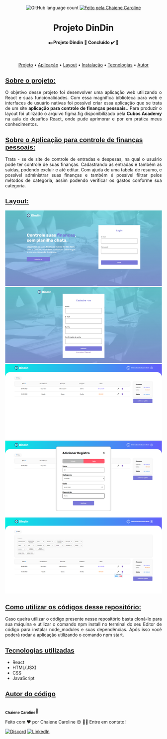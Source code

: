 <p align="center">
 <img alt="GitHub language count" src="https://img.shields.io/badge/Linguagens-4-%237519C1">
   <a href="https://github.com/ChaiCaroline">
    <img alt="Feito pela Chaiene Caroline" src="https://img.shields.io/badge/feito%20por-Chaiene-%237519C1">
    </a>
  </p>

<h1 align='center'>Projeto DinDin</h1>

<h4 align="center"> 
	 💵 Projeto Dindin 💸 Concluído ✔️ 🚀 
</h4>
<br>
 <p align="center">
 <a href="#sobre-o-projeto">Projeto</a> •
 <a href="#sobre-o-aplicação-para-controle-de-finanças-pessoais">Aplicação</a> • 
 <a href="#layout">Layout</a> • 
 <a href="#como-utilizar-os-códigos-desse-repositório">Instalação</a> • 
 <a href="#tecnologias-utilizadas">Tecnologias</a> • 
 <a href="#autor-do-código">Autor</a>
</p>


<a href='#sobre-o-projeto'><h2 style="font-family: sans-serif;">Sobre o projeto:</h2></a>

<p style="text-align: justify;">
    O objetivo desse projeto foi desenvolver uma aplicação web utilizando o React e suas funcionalidades. Com essa magnífica biblioteca para web e interfaces de usuário nativas foi possível criar essa aplicação que se trata de um site <strong >aplicação para controle de finanças pessoais.</strong>. Para produzir o layout foi utilizado o arquivo figma.fig disponibilizado pela <strong >Cubos Academy</strong> na aula de desafios React, onde pude aprimorar e por em prática meus conhecimentos.
</p>

<a href='#sobre-o-aplicação-para-controle-de-finanças-pessoais'><h2 style="font-family: sans-serif;">Sobre o Aplicação para controle de finanças pessoais:</h2></a>

<p style="text-align: justify;">
    Trata - se de site de controle de entradas e despesas, na qual o usuário pode ter controle de suas finanças. Cadastrando as entradas e também as saídas, podendo excluir e até editar. Com ajuda de uma tabela de resumo, e possível administrar suas finanças e também é possível filtrar pelos métodos de categoria, assim podendo verificar os gastos conforme sua categoria.
</p>

<a href='#layout'><h2 style="font-family: sans-serif;">Layout:</h2></a>

<img src="./src/image/Tela%20Inicial.png" alt="layout inicial">
<img src="./src/image/Tela%20Cadastro%20.png" alt="layout Cadastro Conta">
<img src="./src/image/Tela%20Extratos.png" alt="layout Tela Extrato">
<img src="./src/image/Registro.png" alt="layout Adicionar Registro">
<img src="./src/image/Tela%20Extratos%202.png" alt="layout Tela Extrato 2">

<a href='#como-utilizar-os-códigos-desse-repositório'><h2 style="font-family: sans-serif;">Como utilizar os códigos desse repositório:</h2></a>

<p style="text-align: justify;">
    Caso queira utilizar o código presente nesse repositório basta cloná-lo para sua máquina e utilizar o comando npm install no terminal do seu Editor de código para instalar node_modules e suas dependências. Após isso você poderá rodar a aplicação utilizando o comando npm start.
</p>

<a href='#tecnologias-utilizadas'><h2 style="font-family: sans-serif;">Tecnologias utilizadas</h2></a>

<ul>
    <li>React</li>
    <li>HTML(JSX)</li>
    <li>CSS</li>
    <li>JavaScript</li>
</ul>

<a href='#autor-do-código'><h2 style="font-family: sans-serif;">Autor do código</h2></a>

 <img style="border-radius: 50%;" src="https://avatars.githubusercontent.com/u/117395143?v=4" width="100px;" alt=""/>
 <br />
 <sub><b>Chaiene Caroline</b></sub>👾


Feito com ❤️ por Chaiene Caroline 😊 👋🏽 Entre em contato!

[![Discord](https://img.shields.io/badge/Discord-%237289DA.svg?logo=discord&logoColor=white)](https://discord.gg/ChaieneCaroline#4535) [![LinkedIn](https://img.shields.io/badge/LinkedIn-%230077B5.svg?logo=linkedin&logoColor=white)](https://linkedin.com/in/chaiene-caroline) 

